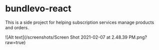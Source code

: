 # bundlevo-react

This is a side project for helping subscription services manage products and orders.

![Alt text](/screenshots/Screen Shot 2021-02-07 at 2.48.39 PM.png?raw=true)
